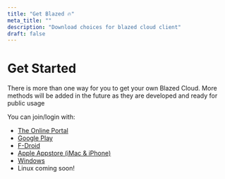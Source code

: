 ```yaml
---
title: "Get Blazed 🔥"
meta_title: ""
description: "Download choices for blazed cloud client"
draft: false
---
```


# Get Started

There is more than one way for you to get your own Blazed Cloud. More methods will be added in the future as they are developed and ready for public usage

You can join/login with:
- [The Online Portal](https://portal.blazedcloud.com)
- [Google Play](https://play.google.com/store/apps/details?id=com.chancesoftwarellc.blazedcloud)
- [F-Droid](https://f-droid.org/packages/com.chancesoftwarellc.blazedcloud)
- [Apple Appstore (iMac & iPhone)](https://apps.apple.com/us/app/blazed-cloud/id6478518052)
- [Windows](https://github.com/TheRedSpy15/blazedcloud/blob/main/how-to-windows.md)
- Linux coming soon!